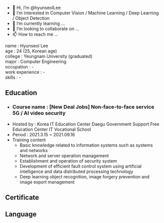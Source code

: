 - 👋 Hi, I’m @hyunseolLee
- 👀 I’m interested in Computer Vision / Machine Learning / Deep Learning / Object Detection
- 🌱 I’m currently learning ...
- 💞️ I’m looking to collaborate on ...
- 📫 How to reach me ...

<!---
hyunseolLee/hyunseolLee is a ✨ special ✨ repository because its `README.md` (this file) appears on your GitHub profile.
You can click the Preview link to take a look at your changes.
--->

name : Hyunseol Lee  
age : 24 (25, Korean age)  
college : Yeungnam University (graduated)  
major : Computer Engineering  
occupation : -  
work experience : -  
skills : -  

## Education
- ### Course name : [New Deal Jobs] Non-face-to-face service 5G / AI video security
- Hosted by : Korea IT Education Center Daegu Government Support Free Education Center IT Vocational School
- Period : 2021.3.15 ~ 2021.09.16
- Training content
  - Basic knowledge related to information systems such as systems and networks
  - Network and server operation management
  - Establishment and operation of security system
  - Development of efficient fault control system using artificial intelligence and data distributed processing technology
  - Deep learning object recognition, image forgery prevention and image export management

## Certificate

## Language
